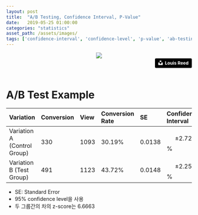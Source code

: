 ```yaml
---
layout: post
title:  "A/B Testing, Confidence Interval, P-Value"
date:   2019-05-25 01:00:00
categories: "statistics"
asset_path: /assets/images/
tags: ['confidence-interval', 'confidence-level', 'p-value', 'ab-testing', 'standard-error']
---
```




<header>
    <img src="{{ page.asset_path }}ab_beaker.jpg" class="img-responsive img-rounded img-fluid">
    <div style="text-align:right;">
    <a style="background-color:black;color:white;text-decoration:none;padding:4px 6px;font-family:-apple-system, BlinkMacSystemFont, &quot;San Francisco&quot;, &quot;Helvetica Neue&quot;, Helvetica, Ubuntu, Roboto, Noto, &quot;Segoe UI&quot;, Arial, sans-serif;font-size:12px;font-weight:bold;line-height:1.2;display:inline-block;border-radius:3px" href="https://unsplash.com/@_louisreed?utm_medium=referral&amp;utm_campaign=photographer-credit&amp;utm_content=creditBadge" target="_blank" rel="noopener noreferrer" title="Download free do whatever you want high-resolution photos from Louis Reed"><span style="display:inline-block;padding:2px 3px"><svg xmlns="http://www.w3.org/2000/svg" style="height:12px;width:auto;position:relative;vertical-align:middle;top:-2px;fill:white" viewBox="0 0 32 32"><title>unsplash-logo</title><path d="M10 9V0h12v9H10zm12 5h10v18H0V14h10v9h12v-9z"></path></svg></span><span style="display:inline-block;padding:2px 3px">Louis Reed</span></a> 
    </div>
</header>

# A/B Test Example

| Variation | Conversion | View | Conversion Rate | SE | Confidence Interval |  Change | Confidence | 
|:----------|:-----------|:-----|:----------------|:---|:--------------------|:--------|:-----------|
| Variation A (Control Group) | 330 | 1093 | 30.19% | 0.0138 | $$ \pm 2.72 $$ % | - | - |
| Variation B (Test Group)    | 491 | 1123 | 43.72% | 0.0148 | $$ \pm 2.25 $$ % | 44.82% | |

* SE: Standard Error
* 95% confidence level을 사용 
* 두 그룹간의 차의 z-score는 6.6663